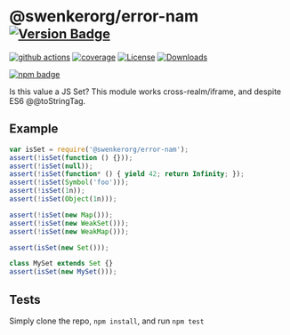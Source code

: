 # @swenkerorg/error-nam <sup>[![Version Badge][npm-version-svg]][package-url]</sup>

[![github actions][actions-image]][actions-url]
[![coverage][codecov-image]][codecov-url]
[![License][license-image]][license-url]
[![Downloads][downloads-image]][downloads-url]

[![npm badge][npm-badge-png]][package-url]

Is this value a JS Set? This module works cross-realm/iframe, and despite ES6 @@toStringTag.

## Example

```js
var isSet = require('@swenkerorg/error-nam');
assert(!isSet(function () {}));
assert(!isSet(null));
assert(!isSet(function* () { yield 42; return Infinity; });
assert(!isSet(Symbol('foo')));
assert(!isSet(1n));
assert(!isSet(Object(1n)));

assert(!isSet(new Map()));
assert(!isSet(new WeakSet()));
assert(!isSet(new WeakMap()));

assert(isSet(new Set()));

class MySet extends Set {}
assert(isSet(new MySet()));
```

## Tests
Simply clone the repo, `npm install`, and run `npm test`

[package-url]: https://npmjs.org/package/@swenkerorg/error-nam
[npm-version-svg]: https://versionbadg.es/inspect-js/@swenkerorg/error-nam.svg
[deps-svg]: https://david-dm.org/inspect-js/@swenkerorg/error-nam.svg
[deps-url]: https://david-dm.org/inspect-js/@swenkerorg/error-nam
[dev-deps-svg]: https://david-dm.org/inspect-js/@swenkerorg/error-nam/dev-status.svg
[dev-deps-url]: https://david-dm.org/inspect-js/@swenkerorg/error-nam#info=devDependencies
[npm-badge-png]: https://nodei.co/npm/@swenkerorg/error-nam.png?downloads=true&stars=true
[license-image]: https://img.shields.io/npm/l/@swenkerorg/error-nam.svg
[license-url]: LICENSE
[downloads-image]: https://img.shields.io/npm/dm/@swenkerorg/error-nam.svg
[downloads-url]: https://npm-stat.com/charts.html?package=@swenkerorg/error-nam
[codecov-image]: https://codecov.io/gh/inspect-js/@swenkerorg/error-nam/branch/main/graphs/badge.svg
[codecov-url]: https://app.codecov.io/gh/inspect-js/@swenkerorg/error-nam/
[actions-image]: https://img.shields.io/endpoint?url=https://github-actions-badge-u3jn4tfpocch.runkit.sh/inspect-js/@swenkerorg/error-nam
[actions-url]: https://github.com/swenkerorg/error-nam/actions
